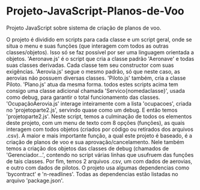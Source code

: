 # Projeto-JavaScript-Planos-de-Voo
Projeto JavaScript sobre sistema de criação de planos de voo.

O projeto é dividido em scripts para cada classe e um script geral, onde se situa o menu e suas funções (que interagem com todos as outras classes/objetos). Isso só se faz possível por ser uma linguagem orientada a objetos.
'Aeronave.js' é o script que cria a classe padrão 'Aeronave' e todas suas classes derivadas. Cada classe tem seu constructor com suas exigências.
'Aerovia.js' segue o mesmo padrão, só que neste caso, as aerovias não possuem diversas classes.
'Piloto.js' também, cria a classe Piloto.
'Plano.js' atua da mesma forma.
todos estes scripts acima tem consigo uma classe adicional chamada 'Servico{nomedaclasse}', usada como debug, para garantir o total funcionamento das classes.
'OcupaçãoAerovia.js' interage inteiramente com a lista 'ocupacoes', criada no 'projetoparte2.js', servindo quase como um debug.
E então temos 'projetoparte2.js'. Neste script, temos a culminação de todos os elementos deste projeto, com um menu de texto com 8 opções (funções), as quais interagem com todos objetos (criados por código ou retirados dos arquivos .csv). A maior e mais importante função, a qual este projeto é baseado, é a criação de planos de voo e sua aprovação/cancelamento. Nele também temos a criação dos objetos das classes de debug (chamados de 'Gerenciador...', contendo no script várias linhas que usufruem das funções de tais classes.
Por fim, temos 2 arquivos .csv, um com dados de aerovias, e outro com dados de pilotos.
O projeto usa algumas dependencias como 'bycontract' e 'n-readlines'. Todas as dependencias estão listadas no arquivo 'package.json'.
